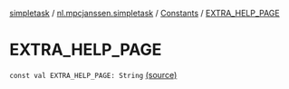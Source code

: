 [simpletask](../../index.md) / [nl.mpcjanssen.simpletask](../index.md) / [Constants](index.md) / [EXTRA_HELP_PAGE](.)

# EXTRA_HELP_PAGE

`const val EXTRA_HELP_PAGE: String` [(source)](https://github.com/mpcjanssen/simpletask-android/blob/master/src/main/java/nl/mpcjanssen/simpletask/Constants.kt#L56)
